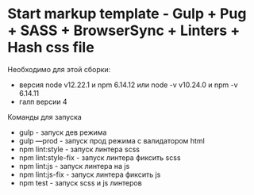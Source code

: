 # Start markup template - Gulp + Pug + SASS + BrowserSync + Linters + Hash css file

Необходимо для этой сборки:
- версия node v12.22.1 и npm 6.14.12 или node -v v10.24.0 и npm -v 6.14.11
- галп версии 4

Команды для запуска
- gulp - запуск дев режима
- gulp —prod - запуск прод режима с валидатором html
- npm lint:style - запуск линтера scss
- npm lint:style-fix - запуск линтера фиксить scss
- npm lint:js - запуск линтера на js
- npm lint:js-fix - запуск линтера фиксить js
- npm test - запуск scss и js линтеров
